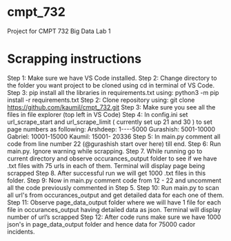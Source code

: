 # cmpt_732
Project for CMPT 732 Big Data Lab 1



# Scrapping instructions

Step 1: Make sure we have VS Code installed.
Step 2: Change directory to the folder you want project to be cloned using cd in terminal of VS Code.
Step 3: pip install all the libraries in requirements.txt using: 
	 python3 -m pip install -r requirements.txt
Step 2: Clone repository using: git clone https://github.com/kaumil/cmpt_732.git 
Step 3: Make sure you see all the files in file explorer (top left in VS Code)
Step 4: In config.ini set url_scrape_start and url_scrape_limit ( currently set up 21 and 30 ) to set page numbers as following:
	Arshdeep: 1----5000 
	Gurashish: 5001-10000
	Gabriel: 10001-15000
	Kaumil: 15001- 20336
Step 5: In main.py comment all code from line number 22 (@gurashish start over here) till end.
Step 6: Run main.py. Ignore warning while scrapping.
Step 7. While running go to current directory and observe occurances_output folder to see if we have .txt files with 75 urls in each of them. Terminal will display page being scrapped
Step 8. After successful run we will get 1000 .txt files in this folder.
Step 9: Now in main.py comment code from 12 - 22 and uncomment all the code previously commented in Step 5. 
Step 10: Run main.py to scan all url's from occurances_output and get detailed data for each one of them.
Step 11: Observe page_data_output folder where we will have 1 file for each file in occurances_output having detailed data as json. Terminal will display number of url’s scrapped
Step 12: After code runs make sure we have 1000 json's in page_data_output folder and hence data for 75000 cador incidents.

